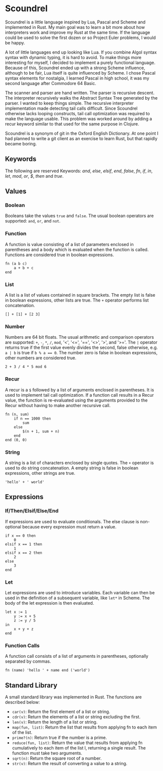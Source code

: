 Scoundrel
=========

Scoundrel is a little language inspired by Lua, Pascal and Scheme and
implemented in Rust. My main goal was to learn a bit more about how
interpreters work and improve my Rust at the same time. If the language could
be used to solve the first dozen or so Project Euler problems, I would be
happy.

A lot of little languages end up looking like Lua. If you combine Algol syntax
syntax with dynamic typing, it is hard to avoid. To make things more
interesting for myself, I decided to implement a purely functional language.
Because of this, Scoundrel ended up with a strong Scheme influence, although
to be fair, Lua itself is quite influenced by Scheme. I chose Pascal syntax
elements for nostalgia, I learned Pascal in high school, it was my second
language after Commodore 64 Basic.

The scanner and parser are hand written. The parser is recursive descent. The
interpreter recursively walks the Abstract Syntax Tree generated by the parser.
I wanted to keep things simple. The recursive interpreter implementation made
detecting tail calls difficult. Since Scoundrel otherwise lacks looping
constructs, tail call optimization was required to make the language usable.
This problem was worked around by adding a recur keyword similar to that used
for the same purpose in Clojure.

Scoundrel is a synonym of git in the Oxford English Dictionary. At one point I
had planned to write a git client as an exercise to learn Rust, but that
rapidly became boring.

Keywords
--------

The following are reserved Keywords: *and*, *else*, *elsif*, *end*, *false*,
*fn*, *if*, *in*, *let*, *mod*, *or*, *$*, *then* and *true*.


Values
------

### Boolean

Booleans take the values `true` and `false`. The usual boolean operators are
supported: `and`, `or`, and `not`.

### Function

A function is value consisting of a list of parameters enclosed in parentheses
and a body which is evaluated when the function is called. Functions are
considered true in boolean expressions.

```
fn (a b c)
    a + b + c
end
```

### List

A list is a list of values contained in square brackets. The empty list is
false in boolean expressions, other lists are true. The `+` operator performs
list concatenation.

```
[] + [1] + [2 3]
```

### Number

Numbers are 64 bit floats. The usual arithmetic and comparison operators
are supported: `+`, `-`, `*`, `/`, `mod`, '<', '<=', '==', '<>', '>', and '>='.
The `|` operator returns true if the first value evenly divides the second,
false otherwise, e.g. `a | b` is true if `b % a == 0`. The number zero is false
in boolean expressions, other numbers are considered true.

```
2 + 3 / 4 * 5 mod 6
```

### Recur

A recur is a `$` followed by a list of arguments enclosed in parentheses. It
is used to implement tail call optimization. If a function call results in a
Recur value, the function is re-evaluated using the arguments provided to the
Recur without having to make another recursive call.

```
fn (n, sum)
    if n == 1000 then
        sum
    else
        $(n + 1, sum + n)
    end
end (0, 0)
```

### String

A string is a list of characters enclosed by single quotes. The `+` operator
is used to do string concatenation. A empty string is false in boolean
expressions, other strings are true.

```
'hello' + ' world'
```

Expressions
-----------

### If/Then/Elsif/Else/End

If expressions are used to evaluate conditionals. The else clause is
non-optional because every expression must return a value.

```
if x == 0 then
    0
elsif x == 1 then
    1
elsif x == 2 then
    2
else
    3
end
```

### Let

Let expressions are used to introduce variables. Each variable can then be
used in the definition of a subsequent variable, like `let*` in Scheme. The
body of the let expression is then evaluated.

```
let x := 1
    y := x + 5
    z := y / 5
in
    x + y + z
end
```

### Function Calls

A function call consists of a list of arguments in parentheses, optionally
separated by commas.

```
fn (name) 'hello ' + name end ('world')
```

Standard Library
----------------

A small standard library was implemented in Rust. The functions are described
below:
* `car(v)`: Return the first element of a list or string.
* `cdr(v)`: Return the elements of a list or string excluding the first.
* `len(v)`: Return the length of a list or string.
* `map(fun, list)`: Return the list that results from applying fn to each item of the list.
* `prime?(n)`: Return true if the number is a prime.
* `reduce(fun, list)`: Return the value that results from applying fn cumulatively to each item of the list l, returning a single result. The function must take two arguments.
* `sqrt(n)`: Return the square root of a number.
* `str(v)`: Return the result of converting a value to a string.
